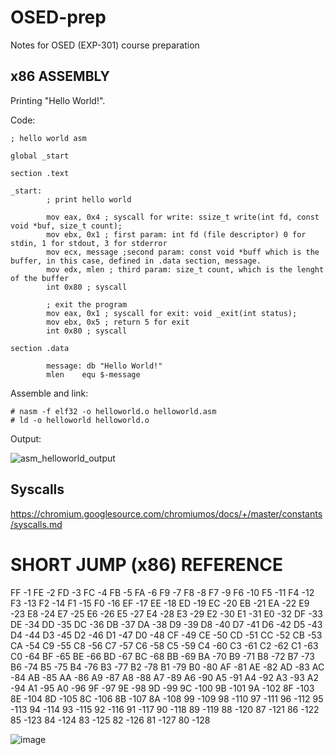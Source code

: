 # OSED-prep
Notes for OSED (EXP-301) course preparation

## x86 ASSEMBLY

Printing "Hello World!".

Code:
```
; hello world asm

global _start

section .text

_start:
        ; print hello world

        mov eax, 0x4 ; syscall for write: ssize_t write(int fd, const void *buf, size_t count);
        mov ebx, 0x1 ; first param: int fd (file descriptor) 0 for stdin, 1 for stdout, 3 for stderror
        mov ecx, message ;second param: const void *buff which is the buffer, in this case, defined in .data section, message.
        mov edx, mlen ; third param: size_t count, which is the lenght of the buffer
        int 0x80 ; syscall

        ; exit the program
        mov eax, 0x1 ; syscall for exit: void _exit(int status);
        mov ebx, 0x5 ; return 5 for exit
        int 0x80 ; syscall

section .data

        message: db "Hello World!"
        mlen    equ $-message
```
Assemble and link:
```
# nasm -f elf32 -o helloworld.o helloworld.asm
# ld -o helloworld helloworld.o
```
Output:

![asm_helloworld_output](https://user-images.githubusercontent.com/66387143/122335922-024aa100-cf0a-11eb-9bf5-cbb360011d0c.png)

## Syscalls

https://chromium.googlesource.com/chromiumos/docs/+/master/constants/syscalls.md

# SHORT JUMP (x86) REFERENCE

FF	-1
FE	-2
FD	-3
FC	-4
FB	-5
FA	-6
F9	-7
F8	-8
F7	-9
F6	-10
F5	-11
F4	-12
F3	-13
F2	-14
F1	-15
F0	-16
EF	-17
EE	-18
ED	-19
EC	-20
EB	-21
EA	-22
E9	-23
E8	-24
E7	-25
E6	-26
E5	-27
E4	-28
E3	-29
E2	-30
E1	-31
E0	-32
DF	-33
DE	-34
DD	-35
DC	-36
DB	-37
DA	-38
D9	-39
D8	-40
D7	-41
D6	-42
D5	-43
D4	-44
D3	-45
D2	-46
D1	-47
D0	-48
CF	-49
CE	-50
CD	-51
CC	-52
CB	-53
CA	-54
C9	-55
C8	-56
C7	-57
C6	-58
C5	-59
C4	-60
C3	-61
C2	-62
C1	-63
C0	-64
BF	-65
BE	-66
BD	-67
BC	-68
BB	-69
BA	-70
B9	-71
B8	-72
B7	-73
B6	-74
B5	-75
B4	-76
B3	-77
B2	-78
B1	-79
B0	-80
AF	-81
AE	-82
AD	-83
AC	-84
AB	-85
AA	-86
A9	-87
A8	-88
A7	-89
A6	-90
A5	-91
A4	-92
A3	-93
A2	-94
A1	-95
A0	-96
9F	-97
9E	-98
9D	-99
9C	-100
9B	-101
9A	-102
8F	-103
8E	-104
8D	-105
8C	-106
8B	-107
8A	-108
99	-109
98	-110
97	-111
96	-112
95	-113
94	-114
93	-115
92	-116
91	-117
90	-118
89	-119
88	-120
87	-121
86	-122
85	-123
84	-124
83	-125
82	-126
81	-127
80	-128

![image](https://user-images.githubusercontent.com/66387143/124022161-6f564000-d9ba-11eb-8915-cd8a5d381af9.png)

